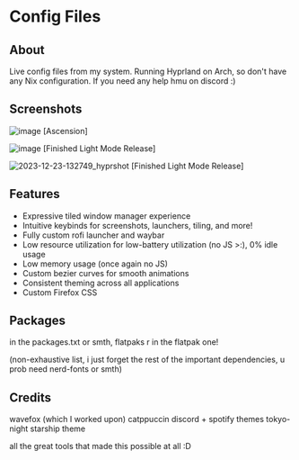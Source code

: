 # Config Files

## About
Live config files from my system. Running Hyprland on Arch, so don't have any Nix configuration. If you need any help hmu on discord :)

## Screenshots
![image](https://github.com/luyu-wu/Config/assets/116970666/974876cb-2018-4584-8663-e66a40dbdffa)
[Ascension]

![image](https://github.com/luyu-wu/Config/assets/116970666/d6f0f849-df94-4bd8-8f35-c07e3d81da66)
[Finished Light Mode Release]

![2023-12-23-132749_hyprshot](https://github.com/luyu-wu/Config/assets/116970666/4a6c67d1-d88b-4a78-8ff7-740f403eb6d2)
[Finished Light Mode Release]


## Features
- Expressive tiled window manager experience
- Intuitive keybinds for screenshots, launchers, tiling, and more!
- Fully custom rofi launcher and waybar
- Low resource utilization for low-battery utilization (no JS >:), 0% idle usage
- Low memory usage (once again no JS)
- Custom bezier curves for smooth animations
- Consistent theming across all applications
- Custom Firefox CSS

## Packages
in the packages.txt or smth, flatpaks r in the flatpak one!

(non-exhaustive list, i just forget the rest of the important dependencies, u prob need nerd-fonts or smth)

## Credits

wavefox (which I worked upon)
catppuccin discord + spotify themes
tokyo-night starship theme

all the great tools that made this possible at all :D
